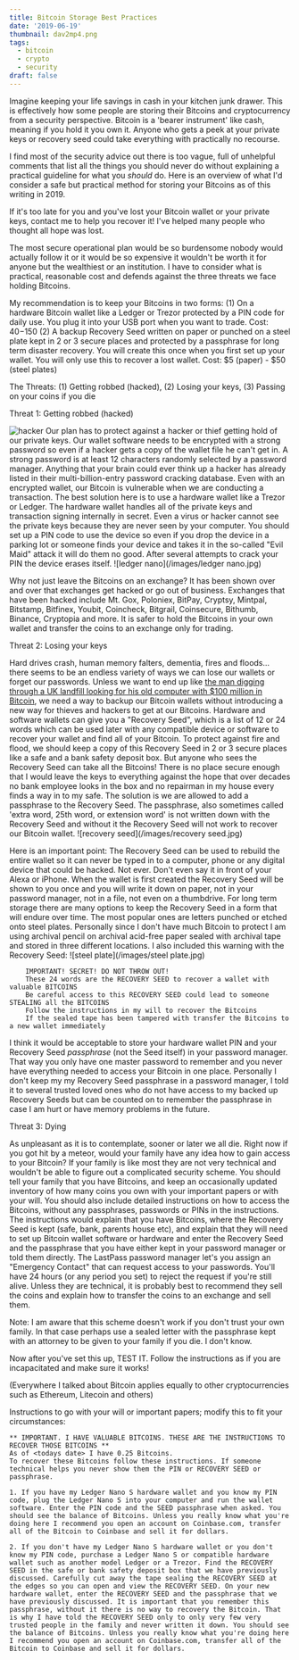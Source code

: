 ```yaml
---
title: Bitcoin Storage Best Practices
date: '2019-06-19'
thumbnail: dav2mp4.png
tags:
  - bitcoin
  - crypto
  - security
draft: false
---
```


Imagine keeping your life savings in cash in your kitchen junk drawer. This is effectively how some people are storing their Bitcoins and cryptocurrency from a security perspective. Bitcoin is a 'bearer instrument' like cash, meaning if you hold it you own it. Anyone who gets a peek at your private keys or recovery seed could take everything with practically no recourse.

I find most of the security advice out there is too vague, full of unhelpful comments that list all the things you should never do without explaining a practical guideline for what you *should* do. Here is an overview of what I'd consider a safe but practical method for storing your Bitcoins as of this writing in 2019.

<!-- more -->

If it's too late for you and you've lost your Bitcoin wallet or your private keys, contact me to help you recover it! I've helped many people who thought all hope was lost.

The most secure operational plan would be so burdensome nobody would actually follow it or it would be so expensive it wouldn't be worth it for anyone but the wealthiest or an institution. I have to consider what is practical, reasonable cost and defends against the three threats we face holding Bitcoins.

My recommendation is to keep your Bitcoins in two forms:
    (1) On a hardware Bitcoin wallet like a Ledger or Trezor protected by a PIN code for daily use. You plug it into your USB port when you want to trade. Cost: $40-$150
    (2) A backup Recovery Seed written on paper or punched on a steel plate kept in 2 or 3 secure places and protected by a passphrase for long term disaster recovery. You will create this once when you first set up your wallet. You will only use this to recover a lost wallet. Cost: $5 (paper) - $50 (steel plates)

The Threats: (1) Getting robbed (hacked), (2) Losing your keys, (3) Passing on your coins if you die

Threat 1: Getting robbed (hacked)

![hacker](/images/hacker.jpg) Our plan has to protect against a hacker or thief getting hold of our private keys. Our wallet software needs to be encrypted with a strong password so even if a hacker gets a copy of the wallet file he can't get in. A strong password is at least 12 characters randomly selected by a password manager. Anything that your brain could ever think up a hacker has already listed in their multi-billion-entry password cracking database. Even with an encrypted wallet, our Bitcoin is vulnerable when we are conducting a transaction. The best solution here is to use a hardware wallet like a Trezor or Ledger. The hardware wallet handles all of the private keys and transaction signing internally in secret. Even a virus or hacker cannot see the private keys because they are never seen by your computer. You should set up a PIN code to use the device so even if you drop the device in a parking lot or someone finds your device and takes it in the so-called "Evil Maid" attack it will do them no good. After several attempts to crack your PIN the device erases itself. ![ledger nano](/images/ledger nano.jpg)

Why not just leave the Bitcoins on an exchange? It has been shown over and over that exchanges get hacked or go out of business. Exchanges that have been hacked include Mt. Gox, Poloniex, BitPay, Cryptsy, Mintpal, Bitstamp, Bitfinex, Youbit, Coincheck, Bitgrail, Coinsecure, Bithumb, Binance, Cryptopia and more. It is safer to hold the Bitcoins in your own wallet and transfer the coins to an exchange only for trading.

Threat 2: Losing your keys

Hard drives crash, human memory falters, dementia, fires and floods... there seems to be an endless variety of ways we can lose our wallets or forget our passwords. Unless we want to end up like [the man digging through a UK landfill looking for his old computer with $100 million in Bitcoin](https://www.newsweek.com/man-accidentally-threw-bitcoin-worth-108m-trash-says-theres-no-point-crying-726807), we need a way to backup our Bitcoin wallets without introducing a new way for thieves and hackers to get at our Bitcoins. Hardware and software wallets can give you a "Recovery Seed", which is a list of 12 or 24 words which can be used later with any compatible device or software to recover your wallet and find all of your Bitcoin. To protect against fire and flood, we should keep a copy of this Recovery Seed in 2 or 3 secure places like a safe and a bank safety deposit box. But anyone who sees the Recovery Seed can take all the Bitcoins! There is no place secure enough that I would leave the keys to everything against the hope that over decades no bank employee looks in the box and no repairman in my house every finds a way in to my safe. The solution is we are allowed to add a passphrase to the Recovery Seed. The passphrase, also sometimes called 'extra word, 25th word, or extension word' is not written down with the Recovery Seed and without it the Recovery Seed will not work to recover our Bitcoin wallet. ![recovery seed](/images/recovery seed.jpg)

Here is an important point: The Recovery Seed can be used to rebuild the entire wallet so it can never be typed in to a computer, phone or any digital device that could be hacked. Not ever. Don't even say it in front of your Alexa or iPhone. When the wallet is first created the Recovery Seed will be shown to you once and you will write it down on paper, not in your password manager, not in a file, not even on a thumbdrive. For long term storage there are many options to keep the Recovery Seed in a form that will endure over time. The most popular ones are letters punched or etched onto steel plates. Personally since I don't have much Bitcoin to protect I am using archival pencil on archival acid-free paper sealed with archival tape and stored in three different locations. I also included this warning with the Recovery Seed: ![steel plate](/images/steel plate.jpg)
```
	IMPORTANT! SECRET! DO NOT THROW OUT!
	These 24 words are the RECOVERY SEED to recover a wallet with valuable BITCOINS
	Be careful access to this RECOVERY SEED could lead to someone STEALING all the BITCOINS
	Follow the instructions in my will to recover the Bitcoins
	If the sealed tape has been tampered with transfer the Bitcoins to a new wallet immediately
```
I think it would be acceptable to store your hardware wallet PIN and your Recovery Seed *passphrase* (not the Seed itself) in your password manager. That way you only have one master password to remember and you never have everything needed to access your Bitcoin in one place. Personally I don't keep my my Recovery Seed passphrase in a password manager, I told it to several trusted loved ones who do not have access to my backed up Recovery Seeds but can be counted on to remember the passphrase in case I am hurt or have memory problems in the future.

Threat 3: Dying

As unpleasant as it is to contemplate, sooner or later we all die. Right now if you got hit by a meteor, would your family have any idea how to gain access to your Bitcoin? If your family is like most they are not very technical and wouldn't be able to figure out a complicated security scheme. You should tell your family that you have Bitcoins, and keep an occasionally updated inventory of how many coins you own with your important papers or with your will. You should also include detailed instructions on how to access the Bitcoins, without any passphrases, passwords or PINs in the instructions. The instructions would explain that you have Bitcoins, where the Recovery Seed is kept (safe, bank, parents house etc), and explain that they will need to set up Bitcoin wallet software or hardware and enter the Recovery Seed and the passphrase that you have either kept in your password manager or told them directly. The LastPass password manager let's you assign an "Emergency Contact" that can request access to your passwords. You'll have 24 hours (or any period you set) to reject the request if you're still alive. Unless they are technical, it is probably best to recommend they sell the coins and explain how to transfer the coins to an exchange and sell them.

Note: I am aware that this scheme doesn't work if you don't trust your own family. In that case perhaps use a sealed letter with the passphrase kept with an attorney to be given to your family if you die. I don't know.

Now after you've set this up, TEST IT. Follow the instructions as if you are incapacitated and make sure it works!

(Everywhere I talked about Bitcoin applies equally to other cryptocurrencies such as Ethereum, Litecoin and others)


Instructions to go with your will or important papers; modify this to fit your circumstances:
```
** IMPORTANT. I HAVE VALUABLE BITCOINS. THESE ARE THE INSTRUCTIONS TO RECOVER THOSE BITCOINS **
As of <todays date> I have 0.25 Bitcoins.
To recover these Bitcoins follow these instructions. If someone technical helps you never show them the PIN or RECOVERY SEED or passphrase.

1. If you have my Ledger Nano S hardware wallet and you know my PIN code, plug the Ledger Nano S into your computer and run the wallet software. Enter the PIN code and the SEED passphrase when asked. You should see the balance of Bitcoins. Unless you really know what you're doing here I recommend you open an account on Coinbase.com, transfer all of the Bitcoin to Coinbase and sell it for dollars.

2. If you don't have my Ledger Nano S hardware wallet or you don't know my PIN code, purchase a Ledger Nano S or compatible hardware wallet such as another model Ledger or a Trezor. Find the RECOVERY SEED in the safe or bank safety deposit box that we have previously discussed. Carefully cut away the tape sealing the RECOVERY SEED at the edges so you can open and view the RECOVERY SEED. On your new hardware wallet, enter the RECOVERY SEED and the passphrase that we have previously discussed. It is important that you remember this passphrase, without it there is no way to recovery the Bitcoin. That is why I have told the RECOVERY SEED only to only very few very trusted people in the family and never written it down. You should see the balance of Bitcoins. Unless you really know what you're doing here I recommend you open an account on Coinbase.com, transfer all of the Bitcoin to Coinbase and sell it for dollars.
```
